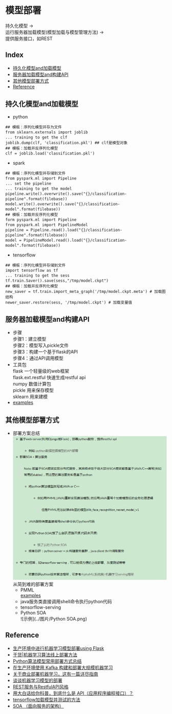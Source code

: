 模型部署
===
持久化模型 -> <br/>运行服务器加载模型(模型加载与模型管理方法) -> <br/>提供服务接口，如REST

Index
---
- [持久化模型and加载模型](#持久化模型and加载模型)
- [服务器加载模型and构建API](#服务器加载模型and构建API)
- [其他模型部署方式](#其他模型部署方式)
- [Reference](#Reference)



## 持久化模型and加载模型
- python<br/>
```
## 模板：序列化模型并存为文件
from sklearn.externals import joblib
... training to get the clf
joblib.dump(clf, 'classification.pkl') ## clf是模型对象
## 模板：加载并反序列化模型
clf = joblib.load('classification.pkl')
```
- spark<br/>
```
## 模板：序列化模型并存储到文件
from pyspark.ml import Pipeline
... set the pipeline
... training to get the model
pipeline.write().overwrite().save("{}/classification-pipeline".format(filebase))
model.write().overwrite().save("{}/classification-model".format(filebase))
## 模板：加载并反序列化模型
form pyspark.ml import Pipeline
from pyspark.ml import PipelineModel
pipeline = Pipeline.read().load("{}/classification-pipeline".format(filebase))
model = PipelineModel.read().load("{}/classification-model".format(filebase))
```
- tensorflow<br/>
```
## 模板：序列化模型并存储到文件
import tensorflow as tf
... training to get the sess
tf.train.Saver().save(sess,"/tmp/model.ckpt")  
## 模板：加载并反序列化模型
new_saver = tf.train.import_meta_graph('/tmp/model.ckpt.meta') # 加载图结构
newer_saver.restore(sess, '/tmp/model.ckpt') # 加载变量值
```

## 服务器加载模型and构建API
- 步骤<br/>
步骤1：建立模型<br/>
步骤2：模型写入pickle文件<br/>
步骤3：构建一个基于flask的API<br/>
步骤4：通过API调用模型<br/>
- 工具包<br/>
flask 一个轻量级的web框架<br/>
flask.ext.restful 快速生成restful api<br/>
numpy 数值计算包<br/>
pickle 用来保存模型<br/>
sklearn 用来建模<br/> 
- [examples](../测试/模型api部署.py)

## 其他模型部署方式
- 部署方案总结<br/>
![示例](../图片/模型部署.png)<br/>
从简到难的部署方案<br/>
  - PMML<br/>
  [examples]()
  - java服务类直接调用shell命令执行python代码
  - tensorflow-serving
  - Python SOA<br/>
  ![示例](../图片/Python SOA.png)
  



## Reference
- [生产环境中进行机器学习模型部署using Flask](https://zhuanlan.zhihu.com/p/42418356)
- [干货|机器学习算法线上部署方法](https://zhuanlan.zhihu.com/p/23382412)
- [Python算法模型常用部署方式总结](http://knightyang.com/2017/10/18/python%E7%AE%97%E6%B3%95%E6%A8%A1%E5%9E%8B%E5%B8%B8%E7%94%A8%E9%83%A8%E7%BD%B2%E6%96%B9%E5%BC%8F%E6%80%BB%E7%BB%93/)
- [在生产环境使用 Kafka 构建和部署大规模机器学习](https://www.infoq.cn/article/build-deploy-scalable-machine-learning-production-kafka)
- [关于商业部署机器学习，这有一篇详尽指南](https://www.jiqizhixin.com/articles/2018-07-13-6)
- [谈谈机器学习模型的部署](https://my.oschina.net/taogang/blog/2222908)
- [REST服务与RestfulAPI风格](https://www.jianshu.com/p/43dae0b83755)
- [用大白话给你科普，到底什么是 API（应用程序编程接口）？](http://baijiahao.baidu.com/s?id=1597881116201407882&wfr=spider&for=pc)
- [tensorflow加载模型并测试的方法](https://blog.csdn.net/sjtuxx_lee/article/details/82663394)
- [SOA （面向服务的架构）](https://baike.baidu.com/item/SOA/2140650?fr=aladdin)
